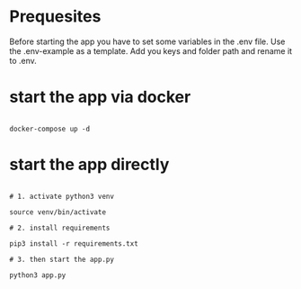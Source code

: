 # Prequesites

Before starting the app you have to set some variables in the .env file. Use the .env-example as a template. Add you
keys and folder path and rename it to .env.

# start the app via docker

```

docker-compose up -d

```

# start the app directly

```

# 1. activate python3 venv

source venv/bin/activate

# 2. install requirements

pip3 install -r requirements.txt

# 3. then start the app.py

python3 app.py

```
